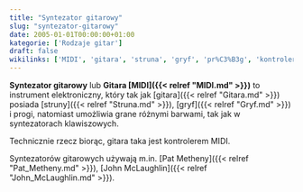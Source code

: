 ```yaml
---
title: "Syntezator gitarowy"
slug: "syntezator-gitarowy"
date: 2005-01-01T00:00:00+01:00
kategorie: ['Rodzaje gitar']
draft: false
wikilinks: ['MIDI', 'gitara', 'struna', 'gryf', 'pr%C3%B3g', 'kontroler_MIDI', 'Pat_Metheny', 'John_McLaughlin']
---
```

**Syntezator gitarowy** lub **Gitara [MIDI]({{< relref "MIDI.md" >}})** to
instrument elektroniczny, który tak jak [gitara]({{< relref "Gitara.md" >}})
posiada [struny]({{< relref "Struna.md" >}}), [gryf]({{< relref "Gryf.md" >}}) i
progi<!-- link nie odnosił się do niczego: 'Syntezator gitarowy' ('content/książka/Syntezator_gitarowy.md') links to 'próg' ('content/książka/próg.md') and that does not exist -->, natomiast umożliwia grane różnymi barwami, tak
jak w syntezatorach klawiszowych.

Technicznie rzecz biorąc, gitara taka jest kontrolerem
MIDI<!-- link nie odnosił się do niczego: 'Syntezator gitarowy' ('content/książka/Syntezator_gitarowy.md') links to 'kontroler_MIDI' ('content/książka/kontroler_MIDI.md') and that does not exist -->.

Syntezatorów gitarowych używają m.in. [Pat
Metheny]({{< relref "Pat_Metheny.md" >}}), [John
McLaughlin]({{< relref "John_McLaughlin.md" >}}).


